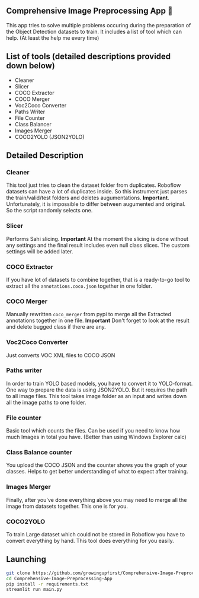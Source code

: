 ## Comprehensive Image Preprocessing App 🚀

This app tries to solve multiple problems occuring during the preparation of the Object Detection datasets to train.
It includes a list of tool which can help. (At least the help me every time)

## List of tools (detailed descriptions provided down below)

- Cleaner
- Slicer
- COCO Extractor
- COCO Merger
- Voc2Coco Converter
- Paths Writer
- File Counter
- Class Balancer
- Images Merger
- COCO2YOLO (JSON2YOLO) 

 
## Detailed Description
### Cleaner
This tool just tries to clean the dataset folder from duplicates. Roboflow datasets can have a lot of duplicates inside. So this instrument just parses the train/valid/test folders and deletes augumentations.
**Important**. Unfortunately, it is impossible to differ between augumented and original. So the script randomly selects one.

### Slicer
Performs Sahi slicing.
**Important** At the moment the slicing is done without any settings and the final result includes even null class slices. The custom settings will be added later.

### COCO Extractor
If you have lot of datasets to combine together, that is a ready-to-go tool to extract all the `annotations.coco.json` together in one folder.

### COCO Merger
Manually rewritten `coco_merger` from pypi to merge all the Extracted annotations together in one file.
**Important** Don't forget to look at the result and delete bugged class if there are any.

### Voc2Coco Converter
Just converts VOC XML files to COCO JSON

### Paths writer
In order to train YOLO based models, you have to convert it to YOLO-format. One way to prepare the data is using JSON2YOLO. But it requires the path to all image files. This tool takes image folder as an input and writes down all the image paths to one folder.

### File counter
Basic tool which counts the files. Can be used if you need to know how much Images in total you have. (Better than using Windows Explorer calc)

### Class Balance counter
You upload the COCO JSON and the counter shows you the graph of your classes. Helps to get better understanding of what to expect after training.

### Images Merger
Finally, after you've done everything above you may need to merge all the image from datasets together. This one is for you. 

### COCO2YOLO
To train Large dataset which could not be stored in Roboflow you have to convert everything by hand. This tool does everything for you easily.

 ## Launching

```bash
git clone https://github.com/growingupfirst/Comprehensive-Image-Preprocessing-App
cd Comprehensive-Image-Preprocessing-App
pip install -r requirements.txt
streamlit run main.py
```
